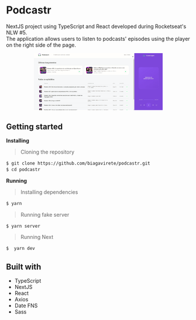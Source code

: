# Podcastr

NextJS project using TypeScript and React developed during Rocketseat's NLW #5.
<br />
The application allows users to listen to podcasts' episodes using the player on the right side of the page.
<br />

<p align="center"><img src="https://github.com/biagavirete/podcastr/blob/main/src/podcastr-gif.gif" width="70%"></p>

## Getting started

**Installing**
> Cloning the repository

```bash
$ git clone https://github.com/biagavirete/podcastr.git
$ cd podcastr
```

**Running**
> Installing dependencies

```bash
$ yarn
```

> Running fake server

```bash
$ yarn server
```

> Running Next

```bash
$  yarn dev
```

## Built with

* TypeScript
* NextJS
* React
* Axios
* Date FNS
* Sass
